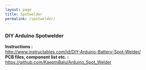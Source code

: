 ```yaml
---
layout: page
title: Spotwelder
permalink: /spotwelder/
---
```


### DIY Arduino Spotwelder



**Instructions :**<br>
http://www.instructables.com/id/DIY-Arduino-Battery-Spot-Welder/<br>
**PCB files, component list etc. :**<br>
https://github.com/KaeptnBalu/Arduino_Spot_Welder
